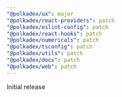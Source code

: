 ```yaml
---
"@polkadex/ux": major
"@polkadex/react-providers": patch
"@polkadex/eslint-config": patch
"@polkadex/react-hooks": patch
"@polkadex/numericals": patch
"@polkadex/tsconfig": patch
"@polkadex/utils": patch
"@polkadex/docs": patch
"@polkadex/web": patch
---
```


Initial release
